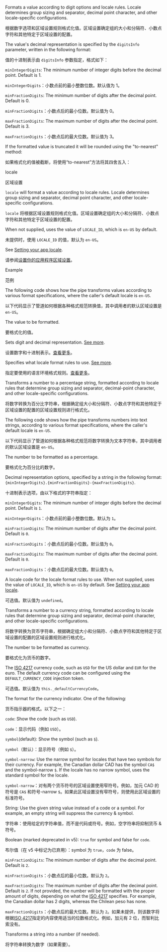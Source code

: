 Formats a value according to digit options and locale rules.
Locale determines group sizing and separator,
decimal point character, and other locale-specific configurations.

根据数字选项和区域设置规则格式化值。区域设置确定组的大小和分隔符、小数点字符和其他特定于区域设置的配置。

The value's decimal representation is specified by the `digitsInfo`
parameter, written in the following format:<br>

值的十进制表示由 `digitsInfo` 参数指定，格式如下：

`minIntegerDigits`:
The minimum number of integer digits before the decimal point.
Default is 1.

`minIntegerDigits`：小数点前的最小整数位数。默认值为 1。

`minFractionDigits`:
The minimum number of digits after the decimal point.
Default is 0.

`minFractionDigits`：小数点后的最小位数。默认值为 0。

`maxFractionDigits`:
The maximum number of digits after the decimal point.
Default is 3.

`maxFractionDigits`：小数点后的最大位数。默认值为 3。

If the formatted value is truncated it will be rounded using the "to-nearest" method:

如果格式化的值被截断，将使用“to-nearest”方法将其四舍五入：

locale

区域设置

`locale` will format a value according to locale rules.
Locale determines group sizing and separator,
decimal point character, and other locale-specific configurations.

`locale` 将根据区域设置规则格式化值。区域设置确定组的大小和分隔符、小数点字符和其他特定于区域设置的配置。

When not supplied, uses the value of `LOCALE_ID`, which is `en-US` by default.

未提供时，使用 `LOCALE_ID` 的值，默认为 `en-US`。

See [Setting your app locale](guide/i18n-common-locale-id).

请参阅[设置你的应用程序区域设置](guide/i18n-common-locale-id)。

Example

范例

The following code shows how the pipe transforms values
according to various format specifications,
where the caller's default locale is `en-US`.

以下代码显示了管道如何根据各种格式规范转换值，其中调用者的默认区域设置是 `en-US`。

The value to be formatted.

要格式化的值。

Sets digit and decimal representation.
[See more](#digitsinfo).

设置数字和十进制表示。[查看更多](#digitsinfo)。

Specifies what locale format rules to use.
[See more](#locale).

指定要使用的语言环境格式规则。[查看更多](#locale)。

Transforms a number to a percentage
string, formatted according to locale rules that determine group sizing and
separator, decimal-point character, and other locale-specific
configurations.

将数字转换为百分比字符串，根据确定组大小和分隔符、小数点字符和其他特定于区域设置的配置的区域设置规则进行格式化。

The following code shows how the pipe transforms numbers
into text strings, according to various format specifications,
where the caller's default locale is `en-US`.

以下代码显示了管道如何根据各种格式规范将数字转换为文本字符串，其中调用者的默认区域设置是 `en-US`。

The number to be formatted as a percentage.

要格式化为百分比的数字。

Decimal representation options, specified by a string
in the following format:<br>
<code>{minIntegerDigits}.{minFractionDigits}-{maxFractionDigits}</code>.

十进制表示选项，由以下格式的字符串指定：

`minIntegerDigits`: The minimum number of integer digits before the decimal point.
Default is `1`.

`minIntegerDigits`：小数点前的最小整数位数。默认为 `1`。

`minFractionDigits`: The minimum number of digits after the decimal point.
Default is `0`.

`minFractionDigits`：小数点后的最小位数。默认值为 `0`。

`maxFractionDigits`: The maximum number of digits after the decimal point.
Default is `0`.

`maxFractionDigits`：小数点后的最大位数。默认值为 `0`。

A locale code for the locale format rules to use.
When not supplied, uses the value of `LOCALE_ID`, which is `en-US` by default.
See [Setting your app locale](guide/i18n-common-locale-id).

可选值。默认值为 `undefined`。

Transforms a number to a currency string, formatted according to locale rules
that determine group sizing and separator, decimal-point character,
and other locale-specific configurations.

将数字转换为货币字符串，根据确定组大小和分隔符、小数点字符和其他特定于区域设置的配置的区域设置规则进行格式化。

The number to be formatted as currency.

要格式化为货币的数字。

The [ISO 4217](https://en.wikipedia.org/wiki/ISO_4217) currency code,
such as `USD` for the US dollar and `EUR` for the euro. The default currency code can be
configured using the `DEFAULT_CURRENCY_CODE` injection token.

可选值。默认值为 `this._defaultCurrencyCode`。

The format for the currency indicator. One of the following:

货币指示器的格式。以下之一：

`code`: Show the code \(such as `USD`\).

`code`：显示代码（例如 `USD`）。

`symbol`\(default\): Show the symbol \(such as `$`\).

`symbol`（默认）：显示符号（例如 `$`）。

`symbol-narrow`: Use the narrow symbol for locales that have two symbols for their
currency.
For example, the Canadian dollar CAD has the symbol `CA$` and the symbol-narrow `$`. If the
locale has no narrow symbol, uses the standard symbol for the locale.

`symbol-narrow`：对有两个货币符号的区域设置使用窄符号。例如，加元 CAD 的符号是 `CA$` 和符号-narrow `$`。如果此区域设置没有窄符号，则使用此区域设置的标准符号。

String: Use the given string value instead of a code or a symbol.
For example, an empty string will suppress the currency & symbol.

字符串：使用给定的字符串值，而不是代码或符号。例如，空字符串将抑制货币 & 符号。

Boolean \(marked deprecated in v5\): `true` for symbol and false for `code`.

布尔值（在 v5 中标记为已弃用）：symbol 为 `true`，`code` 为 false。

`minFractionDigits`: The minimum number of digits after the decimal point.
Default is `2`.

`minFractionDigits`：小数点后的最小位数。默认为 `2`。

`maxFractionDigits`: The maximum number of digits after the decimal point.
Default is `2`.
If not provided, the number will be formatted with the proper amount of digits,
depending on what the [ISO 4217](https://en.wikipedia.org/wiki/ISO_4217) specifies.
For example, the Canadian dollar has 2 digits, whereas the Chilean peso has none.

`maxFractionDigits`：小数点后的最大位数。默认为 `2`。如果未提供，则该数字将根据[ISO 4217](https://en.wikipedia.org/wiki/ISO_4217)指定的内容使用适当的位数格式化。例如，加元有 2 位，而智利比索没有。

Transforms a string into a number \(if needed\).

将字符串转换为数字（如果需要）。